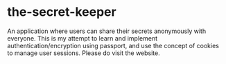 # the-secret-keeper
An application where users can share their secrets anonymously with everyone.
This is my attempt to learn and implement authentication/encryption using passport, and use the concept of cookies to manage user sessions.
Please do visit the website.
